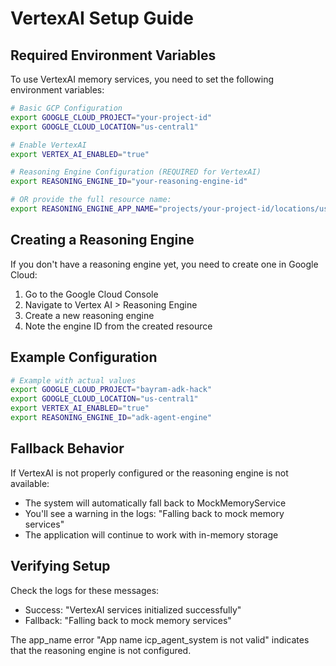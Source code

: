 # VertexAI Setup Guide

## Required Environment Variables

To use VertexAI memory services, you need to set the following environment variables:

```bash
# Basic GCP Configuration
export GOOGLE_CLOUD_PROJECT="your-project-id"
export GOOGLE_CLOUD_LOCATION="us-central1"

# Enable VertexAI
export VERTEX_AI_ENABLED="true"

# Reasoning Engine Configuration (REQUIRED for VertexAI)
export REASONING_ENGINE_ID="your-reasoning-engine-id"

# OR provide the full resource name:
export REASONING_ENGINE_APP_NAME="projects/your-project-id/locations/us-central1/reasoningEngines/your-reasoning-engine-id"
```

## Creating a Reasoning Engine

If you don't have a reasoning engine yet, you need to create one in Google Cloud:

1. Go to the Google Cloud Console
2. Navigate to Vertex AI > Reasoning Engine
3. Create a new reasoning engine
4. Note the engine ID from the created resource

## Example Configuration

```bash
# Example with actual values
export GOOGLE_CLOUD_PROJECT="bayram-adk-hack"
export GOOGLE_CLOUD_LOCATION="us-central1" 
export VERTEX_AI_ENABLED="true"
export REASONING_ENGINE_ID="adk-agent-engine"
```

## Fallback Behavior

If VertexAI is not properly configured or the reasoning engine is not available:
- The system will automatically fall back to MockMemoryService
- You'll see a warning in the logs: "Falling back to mock memory services"
- The application will continue to work with in-memory storage

## Verifying Setup

Check the logs for these messages:
- Success: "VertexAI services initialized successfully"
- Fallback: "Falling back to mock memory services"

The app_name error "App name icp_agent_system is not valid" indicates that the reasoning engine is not configured.